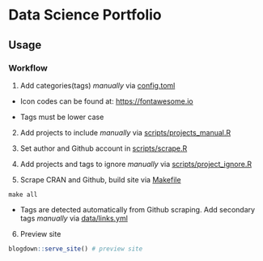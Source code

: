 # Data Science Portfolio

## Usage

### Workflow

1. Add categories(tags) _manually_ via [config.toml](config.toml)

  * Icon codes can be found at: https://fontawesome.io
  
  * Tags must be lower case
  
2. Add projects to include _manually_ via [scripts/projects_manual.R](scripts/projects_manual.R)

3. Set author and Github account in [scripts/scrape.R](scripts/scrape.R)

4. Add projects and tags to ignore _manually_ via [scripts/project_ignore.R](scripts/project_ignore.R)

5. Scrape CRAN and Github, build site via [Makefile](Makefile)

```
make all
```

 * Tags are detected automatically from Github scraping. Add secondary tags _manually_ via [data/links.yml](data/links.yml)

6. Preview site 

```r
blogdown::serve_site() # preview site
```
